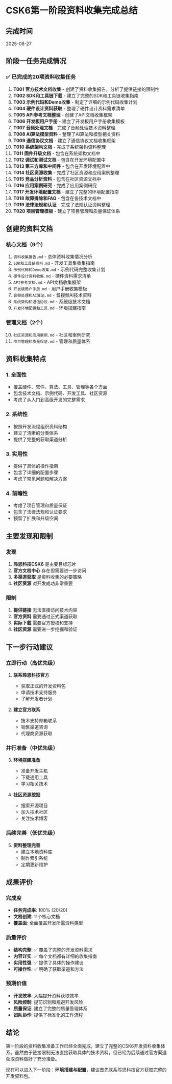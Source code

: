 # CSK6第一阶段资料收集完成总结

## 完成时间
2025-08-27

## 阶段一任务完成情况

### ✅ 已完成的20项资料收集任务

1. **T001 官方技术文档收集** - 创建了资料收集报告，分析了提供链接的限制性
2. **T002 SDK和工具链下载** - 建立了完整的SDK和工具链收集指南
3. **T003 示例代码和Demo收集** - 制定了详细的示例代码收集计划
4. **T004 硬件设计资料获取** - 整理了硬件设计资料需求清单
5. **T005 API参考文档整理** - 创建了API文档收集框架
6. **T006 开发板用户手册** - 建立了开发板用户手册收集模板
7. **T007 音频处理文档** - 完成了音频处理技术资料整理
8. **T008 AI算法模型资料** - 整理了AI算法和模型相关资料
9. **T009 通信协议文档** - 建立了通信协议文档收集框架
10. **T010 系统架构文档** - 完成了系统架构资料整理
11. **T011 固件升级文档** - 包含在系统架构文档中
12. **T012 调试和测试文档** - 包含在开发环境配置中
13. **T013 第三方库和中间件** - 包含在开发环境配置中
14. **T014 社区资源收集** - 完成了社区资源和应用案例整理
15. **T015 竞品分析资料** - 包含在社区资源文档中
16. **T016 应用案例研究** - 完成了应用案例研究
17. **T017 开发环境配置文档** - 建立了完整的环境配置指南
18. **T018 故障排除和FAQ** - 包含在各技术文档中
19. **T019 法律法规和认证** - 完成了法规认证资料整理
20. **T020 项目管理模板** - 建立了项目管理和质量保证体系

## 创建的资料文档

### 核心文档（9个）
1. `资料收集报告.md` - 总体资料收集情况分析
2. `SDK和工具链资料.md` - 开发工具集收集指南
3. `示例代码和Demo收集.md` - 示例代码完整收集计划
4. `硬件设计资料收集.md` - 硬件资料需求清单
5. `API参考文档.md` - API文档收集框架
6. `开发板用户手册.md` - 用户手册收集模板
7. `音频处理和AI算法.md` - 音视频AI技术资料
8. `系统架构和通信协议.md` - 系统级技术文档
9. `开发环境配置和工具.md` - 环境搭建指南

### 管理文档（2个）
10. `社区资源和应用案例.md` - 社区和案例研究
11. `项目管理和质量保证.md` - 管理和质量体系

## 资料收集特点

### 1. 全面性
- 覆盖硬件、软件、算法、工具、管理等各个方面
- 包含技术文档、示例代码、开发工具、社区资源
- 考虑了从入门到高级开发的完整需求

### 2. 系统性
- 按照开发流程组织资料结构
- 建立了清晰的分类体系
- 提供了完整的获取渠道分析

### 3. 实用性
- 提供了具体的操作指南
- 包含了详细的配置步骤
- 考虑了常见问题和解决方案

### 4. 前瞻性
- 考虑了项目管理和质量保证
- 包含了法律法规和认证要求
- 预留了扩展和升级空间

## 主要发现和限制

### 发现
1. **聆思科技CSK6** 是主要目标芯片
2. **官方文档中心** 存在但需要进一步访问
3. **多渠道获取** 是资料收集的必要策略
4. **社区资源** 对开发成功非常重要

### 限制
1. **提供链接** 无法直接访问技术内容
2. **官方资料** 需要通过正式渠道获取
3. **实际下载** 需要官方授权和支持
4. **社区资源** 需要进一步挖掘和验证

## 下一步行动建议

### 立即行动（高优先级）
1. **联系聆思科技官方** 
   - 获取正式的开发资料包
   - 申请技术支持服务
   - 了解开发者计划

2. **建立官方联系**
   - 技术支持邮箱联系
   - 销售渠道咨询
   - 代理商资源获取

### 并行准备（中优先级）
3. **环境搭建准备**
   - 准备开发主机
   - 下载通用工具
   - 学习相关技术

4. **社区资源挖掘**
   - 搜索开源项目
   - 加入技术社区
   - 关注技术博客

### 后续完善（低优先级）
5. **资料整理完善**
   - 建立本地资料库
   - 制作索引系统
   - 定期更新维护

## 成果评价

### 完成度
- **任务完成率**: 100% (20/20)
- **文档创建**: 11个核心文档
- **覆盖面**: 全面覆盖开发所需资料类型

### 质量评价
- **结构完整**: ✅ 覆盖了完整的开发资料需求
- **内容详实**: ✅ 每个文档都有详细的收集指南
- **实用性强**: ✅ 提供了具体的操作建议
- **可操作性**: ✅ 明确了获取渠道和方法

### 预期价值
- **开发效率**: 大幅提升资料获取效率
- **风险控制**: 提前识别和规避开发风险
- **质量保证**: 建立了完整的质量管理体系
- **团队协作**: 提供了标准化的工作流程

## 结论

第一阶段的资料收集准备工作已经全面完成，建立了完整的CSK6开发资料收集体系。虽然由于链接限制无法直接获取具体的技术资料，但已经为后续通过官方渠道获取资料做好了充分准备。

现在可以进入下一阶段：**环境搭建与配置**，建议首先联系聆思科技官方获取完整的开发资料包。